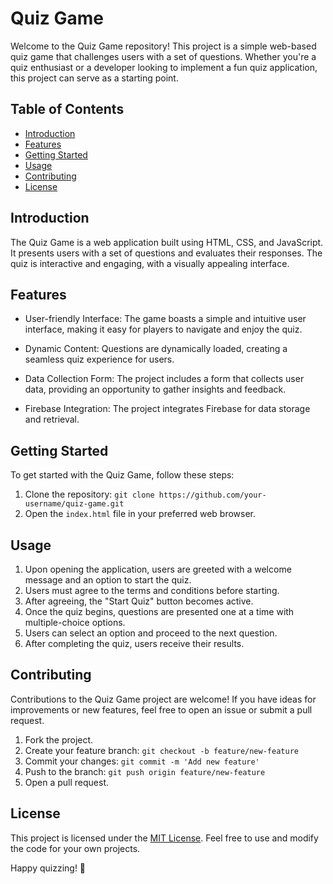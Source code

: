 # Quiz Game

Welcome to the Quiz Game repository! This project is a simple web-based quiz game that challenges users with a set of questions. Whether you're a quiz enthusiast or a developer looking to implement a fun quiz application, this project can serve as a starting point.

## Table of Contents

- [Introduction](#introduction)
- [Features](#features)
- [Getting Started](#getting-started)
- [Usage](#usage)
- [Contributing](#contributing)
- [License](#license)

## Introduction

The Quiz Game is a web application built using HTML, CSS, and JavaScript. It presents users with a set of questions and evaluates their responses. The quiz is interactive and engaging, with a visually appealing interface.

## Features

- User-friendly Interface: The game boasts a simple and intuitive user interface, making it easy for players to navigate and enjoy the quiz.

- Dynamic Content: Questions are dynamically loaded, creating a seamless quiz experience for users.

- Data Collection Form: The project includes a form that collects user data, providing an opportunity to gather insights and feedback.

- Firebase Integration: The project integrates Firebase for data storage and retrieval.

## Getting Started

To get started with the Quiz Game, follow these steps:

1. Clone the repository: `git clone https://github.com/your-username/quiz-game.git`
2. Open the `index.html` file in your preferred web browser.

## Usage

1. Upon opening the application, users are greeted with a welcome message and an option to start the quiz.
2. Users must agree to the terms and conditions before starting.
3. After agreeing, the "Start Quiz" button becomes active.
4. Once the quiz begins, questions are presented one at a time with multiple-choice options.
5. Users can select an option and proceed to the next question.
6. After completing the quiz, users receive their results.

## Contributing

Contributions to the Quiz Game project are welcome! If you have ideas for improvements or new features, feel free to open an issue or submit a pull request.

1. Fork the project.
2. Create your feature branch: `git checkout -b feature/new-feature`
3. Commit your changes: `git commit -m 'Add new feature'`
4. Push to the branch: `git push origin feature/new-feature`
5. Open a pull request.

## License

This project is licensed under the [MIT License](LICENSE). Feel free to use and modify the code for your own projects.

Happy quizzing! 🎉
